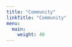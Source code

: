```yaml
---
title: "Community"
linkTitle: "Community"
menu:
  main:
    weight: 40
---
```


<!--add blocks of content here to add more sections to the community page -->


